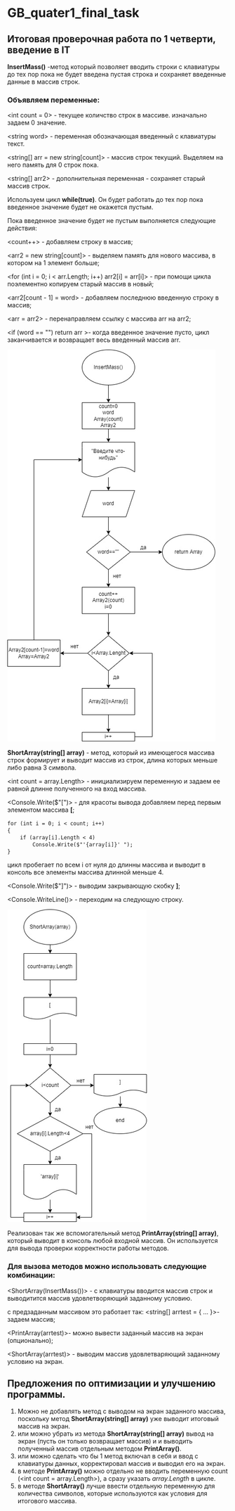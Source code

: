 # GB_quater1_final_task
## Итоговая проверочная работа по 1 четверти, введение в IT

**InsertMass()** -метод который позволяет вводить строки с клавиатуры до тех пор пока не будет введена пустая строка и сохраняет введенные данные в массив строк.

### Объявляем переменные:

&lt;int count = 0&gt; - текущее количство строк в массиве. изначально задаем 0 значение.

&lt;string word&gt; - переменная обозначающая введенный с клавиатуры текст.

&lt;string[] arr = new string[count]&gt; - массив строк текущий. Выделяем на него память для 0 строк пока.

&lt;string[] arr2&gt; - дополнительная переменная - сохраняет старый массив строк.

Используем цикл **while(true)**. Он будет работать до тех пор пока введенное значение будет не окажется пустым. 

Пока введенное значение будет не пустым выполняется следующие действия:

&lt;count++&gt; - добавляем строку в массив;

&lt;arr2 = new string[count]&gt; - выделяем память для нового массива, в котором на 1 элемент больше;

&lt;for (int i = 0; i < arr.Length; i++)
arr2[i] = arr[i]&gt;  - при помощи цикла поэлементно копируем старый массив в новый;

&lt;arr2[count - 1] = word&gt; - добавляем последнюю введенную строку в массив;

&lt;arr = arr2&gt; - перенаправляем ссылку с массива arr на arr2;

&lt;if (word == "") return arr &gt;- когда введенное значение пусто, цикл заканчивается и возвращает весь введенный массив arr.

![Вот алгоритм для этого метода](GB_Q1_final_task-input_data.jpg)


**ShortArray(string[] array)** - метод, который из имеющегося массива строк формирует и выводит массив из строк, длина которых меньше либо равна 3 символа.

&lt;int count = array.Length&gt; - инициализируем переменную и задаем ее равной длинне полученного на вход массива.

&lt;Console.Write($"[")&gt; - для красоты вывода добавляем перед первым элементом массива **[**;

    for (int i = 0; i < count; i++) 
    {
        if (array[i].Length < 4)
            Console.Write($"'{array[i]}' ");
    }
 цикл пробегает по всем i от нуля до длинны массива и выводит в консоль все элементы массива длинной меньше 4.

&lt;Console.Write($"]")&gt; - выводим закрывающую скобку **]**;

&lt;Console.WriteLine()&gt; - переходим на следующую строку.

![вот алгоритм для этого метода](GB_Q1_final_task-main_metod.jpg) 

Реализован так же вспомогательный метод **PrintArray(string[] array)**, который выводит в консоль любой входной массив. Он используется для вывода проверки корректности работы методов.

### Для вызова методов можно использовать следующие комбинации:
&lt;ShortArray(InsertMass())&gt; - с клавиатуры вводится массив строк и выводитится массив удовлетворяющий заданному условию.

с предзаданным массивом это работает так:
&lt;string[] arrtest = { ... }&gt;- задаем массив;

&lt;PrintArray(arrtest)&gt;- можно вывести заданный массив на экран (опционально);

&lt;ShortArray(arrtest)&gt; - выводим массив удовлетваряющий заданному условию на экран.

## Предложения по оптимизации и улучшению программы.

1. Можно не добавлять метод с выводом на экран заданного массива, поскольку метод **ShortArray(string[] array)** уже выводит итоговый массив на экран.
2. или можно убрать из метода **ShortArray(string[] array)** вывод на экран (пусть он только возвращает массив) и и выводить полученный массив отдельным методом **PrintArray()**.
3. или можно сделать что бы 1 метод включал в себя и ввод с клавиатуры данных, корректировал массив и выводил его на экран.
4. в методе **PrintArray()** можно отдельно не вводить переменную count (&lt;int count = array.Length&gt;), а сразу указать *array.Length* в цикле.
5. в методе **ShortArray()** лучше ввести отдельную переменную для количества символов, которые используются как условия для итогового массива.